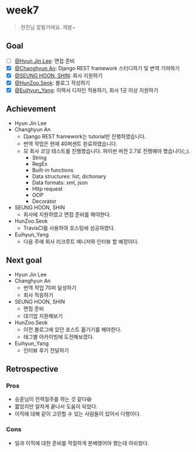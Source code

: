 # week7

> 현진님 잘될거에요. 제발~

## Goal

- [ ] [@Hyun Jin Lee](https://github.com/HyunTruth): 면접 준비
- [x] [@Changhyun An](https://github.com/achooan): Django REST framework 스터디하기 및 번역 기여하기
- [x] [@SEUNG HOON, SHIN](https://github.com/newinh): 회사 지원하기
- [x] [@HunZoo.Seok](https://github.com/zooozoo): 블로그 작성하기
- [x] [@Euihyun_Yang](https://github.com/noahluftyang): 이력서 디자인 적용하기, 회사 1곳 이상 지원하기

## Achievement

- Hyun Jin Lee
- Changhyun An
  - Django REST framework는 tutorial만 진행하였습니다.
  - 번역 작업은 현재 40퍼센트 완료하였습니다.
  - 모 회사 코딩 테스트를 진행했습니다. 파이썬 버전 2.7로 진행해야 했습니다(;;).
    - String
    - RegEx
    - Built-in functions
    - Data structures: list, dictionary
    - Data formats: xml, json
    - Http request
    - OOP
    - Decorator
- SEUNG HOON, SHIN
  - 회사에 지원하였고 면접 준비를 해야한다.
- HunZoo.Seok
  - TravisCI를 사용하여 호스팅에 성공하였다.
- Euihyun_Yang
  - 다음 주에 회사 리크루트 매니저와 인터뷰 할 예정이다.

## Next goal

- Hyun Jin Lee
- Changhyun An
  - 번역 작업 70퍼 달성하기
  - 회사 적응하기
- SEUNG HOON, SHIN
  - 면접 준비
  - 대기업 지원해보기
- HunZoo.Seok
  - 이전 블로그에 있던 포스트 옮기기를 해야한다.
  - 태그별 아카이빙에 도전해보겠다.
- Euihyun_Yang
  - 인터뷰 후기 전달하기

## Retrospective

### Pros

- 승훈님이 전력질주를 하는 것 같다😆
- 짧았지만 알차게 끝나서 도움이 되었다.
- 이직에 대해 같이 고민할 수 있는 사람들이 있어서 다행이다.

### Cons

- 일과 이직에 대한 준비를 적절하게 분배했어야 했는데 아쉬웠다.
